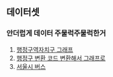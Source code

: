 ## 데이터셋

### 안더럽게 데이터 주물럭주물럭한거

1. [행정구역자치구 그래프](https://github.com/dmu-data-anal/data-anal/blob/main/%EC%9E%91%EC%97%85%20%EA%B3%BC%EC%A0%95/%ED%96%89%EC%A0%95%EA%B5%AC%EC%97%AD_%EC%9E%90%EC%B9%98%EA%B5%AC_%EA%B7%B8%EB%9E%98%ED%94%84.ipynb)
2. [행정구 변환 코드 변환해서 그래프로](https://github.com/dmu-data-anal/data-anal/blob/main/%EC%9E%91%EC%97%85%20%EA%B3%BC%EC%A0%95/%ED%96%89%EC%A0%95%EA%B5%AC%EC%97%AD%EC%BD%94%EB%93%9C_%EB%B3%80%ED%99%98%ED%95%B4%EC%84%9C_GIF%EB%BD%91%EA%B8%B0%EA%B9%8C%EC%A7%80_%ED%95%B4%EB%B3%B4%EA%B8%B0.ipynb)
3. [서울시 버스](https://github.com/dmu-data-anal/data-anal/blob/main/%EC%9E%91%EC%97%85%20%EA%B3%BC%EC%A0%95/%EC%84%9C%EC%9A%B8%EC%8B%9C_%EB%B2%84%EC%8A%A4.ipynb)
